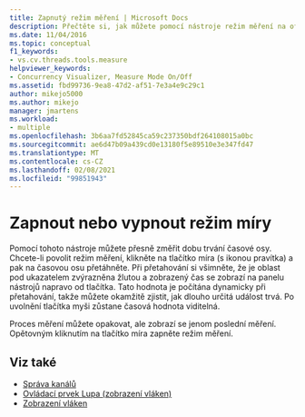 ```yaml
---
title: Zapnutý režim měření | Microsoft Docs
description: Přečtěte si, jak můžete pomocí nástroje režim měření na off přesně změřit dobu na časové ose.
ms.date: 11/04/2016
ms.topic: conceptual
f1_keywords:
- vs.cv.threads.tools.measure
helpviewer_keywords:
- Concurrency Visualizer, Measure Mode On/Off
ms.assetid: fbd99736-9ea8-47d2-af51-7e3a4e9c29c1
author: mikejo5000
ms.author: mikejo
manager: jmartens
ms.workload:
- multiple
ms.openlocfilehash: 3b6aa7fd52845ca59c237350bdf264108015a0bc
ms.sourcegitcommit: ae6d47b09a439cd0e13180f5e89510e3e347fd47
ms.translationtype: MT
ms.contentlocale: cs-CZ
ms.lasthandoff: 02/08/2021
ms.locfileid: "99851943"
---
```

# <a name="measure-mode-onoff"></a>Zapnout nebo vypnout režim míry
Pomocí tohoto nástroje můžete přesně změřit dobu trvání časové osy. Chcete-li povolit režim měření, klikněte na tlačítko míra (s ikonou pravítka) a pak na časovou osu přetáhněte. Při přetahování si všimněte, že je oblast pod ukazatelem zvýrazněna žlutou a zobrazený čas se zobrazí na panelu nástrojů napravo od tlačítka. Tato hodnota je počítána dynamicky při přetahování, takže můžete okamžitě zjistit, jak dlouho určitá událost trvá. Po uvolnění tlačítka myši zůstane časová hodnota viditelná.

 Proces měření můžete opakovat, ale zobrazí se jenom poslední měření. Opětovným kliknutím na tlačítko míra zapněte režim měření.

## <a name="see-also"></a>Viz také
- [Správa kanálů](../profiling/manage-channels.md)
- [Ovládací prvek Lupa (zobrazení vláken)](../profiling/zoom-control-threads-view.md)
- [Zobrazení vláken](../profiling/threads-view-parallel-performance.md)